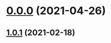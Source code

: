 # [0.0.0](https://github.com/AlexRogalskiy/java-patterns/compare/v1.0.1...v0.0.0) (2021-04-26)



## [1.0.1](https://github.com/AlexRogalskiy/java-patterns/compare/1.0.1...v1.0.1) (2021-02-18)



